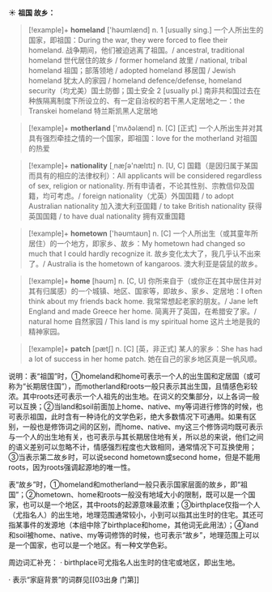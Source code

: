 ☀ <span class="category">**祖国 故乡：**</span>
>[!example]+ <span class="vocabulary">**homeland**</span> ['həʊmlænd] 
> <span class="definition">n. 1 [usually sing.] 一个人所出生的国家，即祖国：</span>During the war, they were forced to flee their homeland. 战争期间，他们被迫逃离了祖国。/ ancestral, traditional homeland 世代居住的故乡 / former homeland 故里 / national, tribal homeland 祖国；部落领地 / adopted homeland 移居国 / Jewish homeland 犹太人的家园 / homeland defence/defense, homeland security（均尤美）国土防御；国土安全 <span class="definition">2 [usually pl.] 南非共和国过去在种族隔离制度下所设立的、有一定自治权的若干黑人定居地之一：</span>the Transkei homeland 特兰斯凯黑人定居地

>[!example]+ <span class="vocabulary">**motherland**</span> ['mʌðəlænd] 
> <span class="definition">n. [C] [正式] 一个人所出生并对其具有强烈牵挂之情的一个国家，即祖国：</span>love for the motherland 对祖国的热爱

>[!example]+ <span class="vocabulary">**nationality**</span> [͵næʃə'nælɪtɪ] 
> <span class="definition">n. [U, C] 国籍（是因归属于某国而具有的相应的法律权利）：</span>All applicants will be considered regardless of sex, religion or nationality. 所有申请者，不论其性别、宗教信仰及国籍，均可考虑。/ foreign nationality（尤英）外国国籍 / to adopt Australian nationality 加入澳大利亚国籍 / to take British nationality 获得英国国籍 / to have dual nationality 拥有双重国籍

>[!example]+ <span class="vocabulary">**hometown**</span> ['həʊmtaʊn] 
> <span class="definition">n. [C] 一个人所出生（或其童年所居住）的一个地方，即家乡、故乡：</span>My hometown had changed so much that I could hardly recognize it. 故乡变化太大了，我几乎认不出来了。/ Australia is the hometown of kangaroos. 澳大利亚是袋鼠的故乡。

>[!example]+ <span class="vocabulary">**home**</span> [həʊm] 
> <span class="definition">n. [C, U] 你所来自于（或你正在其中居住并对其有归属感）的一个城镇、地区、国家等，即故乡、家乡、定居地：</span>I often think about my friends back home. 我常常想起老家的朋友。/ Jane left England and made Greece her home. 简离开了英国，在希腊安了家。/ natural home 自然家园 / This land is my spiritual home 这片土地是我的精神家园。
           
>[!example]+ <span class="vocabulary">**patch**</span> [pætʃ]
> <span class="definition">n. [C] [英，非正式] 某人的家乡：</span>She has had a lot of success in her home patch. 她在自己的家乡地区真是一帆风顺。

说明：表“祖国”时，①homeland和home可表示一个人的出生国和定居国（或可称为“长期居住国”），而motherland和roots一般只表示其出生国，且情感色彩较浓。其中roots还可表示一个人祖先的出生地。在词义的交集部分，以上各词一般可以互换；②当land和soil前面加上home、native、my等词进行修饰的时候，也可表示祖国，此时含有一种诗化的文学色彩，绝大多数情况下可通用。如果有区别，一般也是修饰词之间的区别，而home、native、my这三个修饰词均既可表示与一个人的出生地有关，也可表示与其长期居住地有关，所以总的来说，他们之间的语义差别可以忽略不计，情感强烈程度也大致相同，通常情况下可互换使用；③当表示第二故乡时，可以说second hometown或second home，但是不能用roots，因为roots强调起源地的唯一性。

表“故乡”时，①homeland和motherland一般只表示国家层面的故乡，即“祖国”；②hometown、home和roots一般没有地域大小的限制，既可以是一个国家，也可以是一个地区，其中roots的起源意味最浓重；③birthplace仅指一个人（尤指名人）的出生地，地理范围通常较小，小到可以指其出生时的住宅。其还可指某事件的发源地（本组中除了birthplace和home，其他词无此用法）；④land和soil被home、native、my等词修饰的时候，也可表示“故乡”，地理范围上可以是一个国家，也可以是一个地区。有一种文学色彩。

周边词汇补充：
· birthplace可尤指名人出生时的住宅或地区，即出生地。

· 表示“家庭背景”的词群见[[03出身 门第]]
